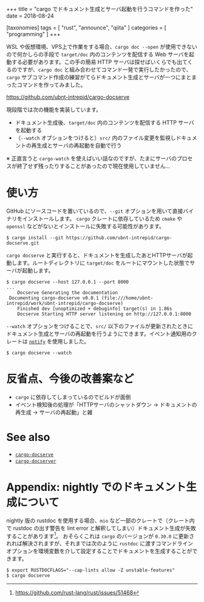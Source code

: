 +++
title = "cargo でドキュメント生成とサーバ起動を行うコマンドを作った"
date = 2018-08-24

[taxonomies]
tags = [ "rust", "announce", "qiita" ]
categories = [ "programming" ]
+++

WSL や仮想環境、VPS上で作業をする場合、`cargo doc --open` が使用できないので何かしらの手段で `target/doc` 内のコンテンツを配信する Web サーバを起動する必要があります。この手の簡易 HTTP サーバは探せばいくらでも出てくるのですが、`cargo doc` と組み合わせてコマンド一発で実行したかったので、`cargo` サブコマンド作成の練習がてらドキュメント生成とサーバが一つにまとまったコマンドを作ってみました。

<!-- more -->

https://github.com/ubnt-intrepid/cargo-docserve

現段階では次の機能を実装しています。

* ドキュメント生成後、`target/doc` 内のコンテンツを配信する HTTP サーバを起動する
* （`--watch` オプションをつけると）`src/` 内のファイル変更を監視しドキュメントの再生成とサーバの再起動を自動で行う

※ 正直言うと `cargo-watch` を使えばいい話なのですが、たまにサーバのプロセスが終了せず残ったりすることがあったので現在使用していません…

# 使い方

GitHub にソースコードを置いているので、`--git` オプションを用いて直接バイナリをインストールします。
`cargo` クレートに依存しているため `cmake` や `openssl` などがないとインストールに失敗する可能性があります。

```shell-session
$ cargo install --git https://github.com/ubnt-intrepid/cargo-docserve.git
```

`cargo docserve` と実行すると、ドキュメントを生成したあとHTTPサーバが起動します。ルートディレクトリに `target/doc` をルートにマウントした状態でサーバが起動します。

```shell-session
$ cargo docserve --host 127.0.0.1 --port 8000
...
    Docserve Generating the documentation
 Documenting cargo-docserve v0.0.1 (file:///home/ubnt-intrepid/work/ubnt-intrepid/cargo-docserve)
    Finished dev [unoptimized + debuginfo] target(s) in 1.86s
    Docserve Starting HTTP server listening on http://127.0.0.1:8000
```

`--watch` オプションをつけることで、`src/` 以下のファイルが更新されたときにドキュメント生成とサーバの再起動を行うようにできます。イベント通知用のクレートは [`notify`](https://crates.io/crates/notify) を使用しました。

```shell-session
$ cargo docserve --watch
```

# 反省点、今後の改善案など
* `cargo` に依存してしまっているのでビルドが面倒
* イベント検知後の処理が「HTTPサーバのシャットダウン → ドキュメントの再生成 → サーバの再起動」と雑

# See also

* [`cargo-docserve`](https://crates.io/crates/cargo-docserve)
* [`cargo-docserver`](https://crates.io/crates/cargo-docserver)

# Appendix: nightly でのドキュメント生成について
nightly 版の rustdoc を使用する場合、`mio` など一部のクレートで（クレート内で rustdoc の出す警告を lint error と解釈してしまい）ドキュメント生成が失敗することがあります[^1]。
おそらくこれは `cargo` のバージョンが `0.30.0` に更新されれば解決されますが、それまでは次のように `rustdoc` に渡すコマンドラインオプションを環境変数を介して設定することでドキュメントを生成することができます。

```shell-session
$ export RUSTDOCFLAGS="--cap-lints allow -Z unstable-features"
$ cargo docserve
```

[^1]: https://github.com/rust-lang/rust/issues/51468

